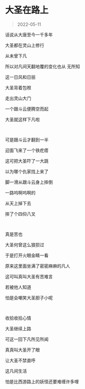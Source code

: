 # 大圣在路上

> 2022-05-11

话说从大唐至今一千多年

大圣都在灵山上修行

从未曾下凡

所以对凡间天翻地覆的变化也从
无所知

这一日风和日丽

大圣背着包袱

走出灵山大门

一个跟斗云便腾空而起

大圣就这样下凡啦

<br/>

可是跟斗云才翻到一半

迎面飞来了一个铁疙瘩

这可把大圣吓了一大跳

以为哪个仇家找上来了

脚一滑从跟斗云身上摔倒

一路呜啊呜啊的

从天上掉下去

摔了个四仰八叉

<br/>

真是苦也

大圣何曾这么狼狈过

于是打开火眼金睛一看

原来这里面坐满了密密麻麻的凡人

这可叫真叫大圣有苦难言

若被他人知道

怕是会嘲笑大圣胆子小呢

<br/>

收拾收拾心情

大圣继续上路

可这一回下凡所见所闻

真真叫大圣开了眼

让大圣不禁直呼

这凡间生活

怕是比西游路上的妖怪还要难缠许多哩